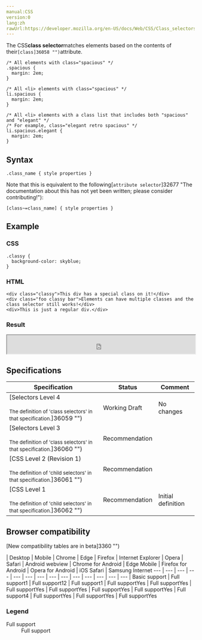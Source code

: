 ```yaml
---
manual:CSS
version:0
lang:zh
rawUrl:https://developer.mozilla.org/en-US/docs/Web/CSS/Class_selectors
---
```






The CSS**class selector**matches elements based on the contents of their`[class]36058 "")`attribute.


```
/* All elements with class="spacious" */
.spacious {
  margin: 2em;
}

/* All <li> elements with class="spacious" */
li.spacious {
  margin: 2em;
}

/* All <li> elements with a class list that includes both "spacious" and "elegant" */
/* For example, class="elegant retro spacious" */
li.spacious.elegant {
  margin: 2em;
}
```

## Syntax<a name="Syntax"></a>

```
.class_name { style properties }
```


Note that this is equivalent to the following[`attribute selector`]32677 "The documentation about this has not yet been written; please consider contributing!"):


```
[class~=class_name] { style properties }
```

## Example<a name="Example"></a>

### CSS<a name="CSS"></a>

```
.classy {
  background-color: skyblue;
}
```

### HTML<a name="HTML"></a>

```
<div class="classy">This div has a special class on it!</div>
<div class="foo classy bar">Elements can have multiple classes and the class selector still works!</div>
<div>This is just a regular div.</div>
```

### Result<a name="Result"></a>


<iframe src='https://mdn.mozillademos.org/en-US/docs/Web/CSS/Class_selectors$samples/Example?revision=1359340' width='100%' height='50'></iframe>



## Specifications<a name="Specifications"></a>

Specification | Status | Comment 
 ---  |  ---  |  ---  | 
[Selectors Level 4<br></br><small>The definition of &#39;class selectors&#39; in that specification.</small>]36059 "") | Working Draft | No changes 
[Selectors Level 3<br></br><small>The definition of &#39;class selectors&#39; in that specification.</small>]36060 "") | Recommendation |  
[CSS Level 2 (Revision 1)<br></br><small>The definition of &#39;child selectors&#39; in that specification.</small>]36061 "") | Recommendation |  
[CSS Level 1<br></br><small>The definition of &#39;child selectors&#39; in that specification.</small>]36062 "") | Recommendation | Initial definition 


## Browser compatibility<a name="Browser_compatibility"></a>
[New compatibility tables are in beta<i></i>]3360 "")

 | <abbr>Desktop<i></i></abbr> | <abbr>Mobile<i></i></abbr> 
 | <abbr>Chrome<i></i></abbr> | <abbr>Edge<i></i></abbr> | <abbr>Firefox<i></i></abbr> | <abbr>Internet Explorer<i></i></abbr> | <abbr>Opera<i></i></abbr> | <abbr>Safari<i></i></abbr> | <abbr>Android webview<i></i></abbr> | <abbr>Chrome for Android<i></i></abbr> | <abbr>Edge Mobile<i></i></abbr> | <abbr>Firefox for Android<i></i></abbr> | <abbr>Opera for Android<i></i></abbr> | <abbr>iOS Safari<i></i></abbr> | <abbr>Samsung Internet<i></i></abbr> 
 ---  |  ---  |  ---  |  ---  |  ---  |  ---  |  ---  |  ---  |  ---  |  ---  |  ---  |  ---  |  ---  |  ---  | 
Basic support | <abbr>Full support</abbr>1 | <abbr>Full support</abbr>12 | <abbr>Full support</abbr>1 | <abbr>Full support</abbr>Yes | <abbr>Full support</abbr>Yes | <abbr>Full support</abbr>Yes | <abbr>Full support</abbr>Yes | <abbr>Full support</abbr>Yes | <abbr>Full support</abbr>Yes | <abbr>Full support</abbr>4 | <abbr>Full support</abbr>Yes | <abbr>Full support</abbr>Yes | <abbr>Full support</abbr>Yes 


### Legend<a name="Legend"></a>
<dl><dt id=''><abbr>Full support</abbr></dt><dd>Full support</dd></dl>



